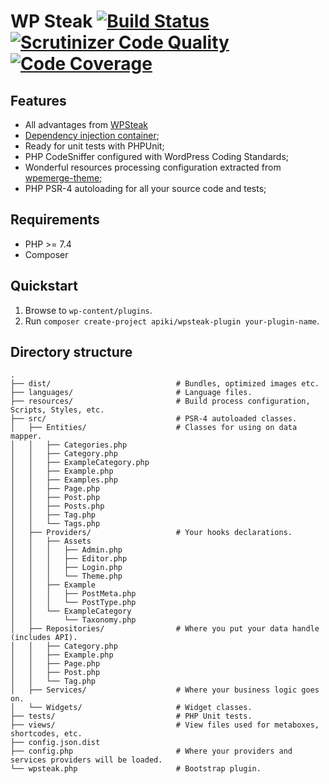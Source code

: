# WP Steak [![Build Status](https://scrutinizer-ci.com/g/Apiki/wpsteak-plugin/badges/build.png?b=develop)](https://scrutinizer-ci.com/g/Apiki/wpsteak-plugin/build-status/develop) [![Scrutinizer Code Quality](https://scrutinizer-ci.com/g/Apiki/wpsteak-plugin/badges/quality-score.png?b=develop)](https://scrutinizer-ci.com/g/Apiki/wpsteak-plugin/?branch=develop) [![Code Coverage](https://scrutinizer-ci.com/g/Apiki/wpsteak-plugin/badges/coverage.png?b=develop)](https://scrutinizer-ci.com/g/Apiki/wpsteak-plugin/?branch=develop)
## Features
* All advantages from [WPSteak](https://github.com/Apiki/wpsteak)
* [Dependency injection container](https://container.thephpleague.com/);
* Ready for unit tests with PHPUnit;
* PHP CodeSniffer configured with WordPress Coding Standards;
* Wonderful resources processing configuration extracted from [wpemerge-theme](https://github.com/htmlburger/wpemerge-theme);
* PHP PSR-4 autoloading for all your source code and tests;
## Requirements
* PHP >= 7.4
* Composer
## Quickstart
1. Browse to `wp-content/plugins`.
1. Run `composer create-project apiki/wpsteak-plugin your-plugin-name`.
## Directory structure
```shell
.
├── dist/                            # Bundles, optimized images etc.
├── languages/                       # Language files.
├── resources/                       # Build process configuration, Scripts, Styles, etc.
├── src/                             # PSR-4 autoloaded classes.
│   ├── Entities/                    # Classes for using on data mapper.
│   │   ├── Categories.php
│   │   ├── Category.php
│   │   ├── ExampleCategory.php
│   │   ├── Example.php
│   │   ├── Examples.php
│   │   ├── Page.php
│   │   ├── Post.php
│   │   ├── Posts.php
│   │   ├── Tag.php
│   │   └── Tags.php
│   ├── Providers/                   # Your hooks declarations.
│   │   ├── Assets
│   │   │   ├── Admin.php
│   │   │   ├── Editor.php
│   │   │   ├── Login.php
│   │   │   └── Theme.php
│   │   ├── Example
│   │   │   ├── PostMeta.php
│   │   │   └── PostType.php
│   │   └── ExampleCategory
│   │       └── Taxonomy.php
│   ├── Repositories/                # Where you put your data handle (includes API).
│   │   ├── Category.php
│   │   ├── Example.php
│   │   ├── Page.php
│   │   ├── Post.php
│   │   └── Tag.php
│   ├── Services/                    # Where your business logic goes on.
│   └── Widgets/                     # Widget classes.
├── tests/                           # PHP Unit tests.
├── views/                           # View files used for metaboxes, shortcodes, etc.
├── config.json.dist
├── config.php                       # Where your providers and services providers will be loaded.
└── wpsteak.php                      # Bootstrap plugin.
```

